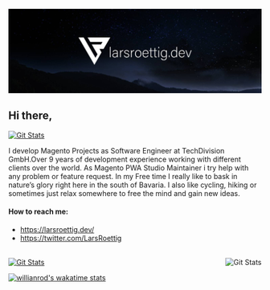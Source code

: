 ![header](https://raw.githubusercontent.com/larsroettig/larsroettig/master/images/Twitter_Header.jpg)


## Hi there,
<a href="https://twitter.com/LarsRoettig"><img alt="Git Stats" src="https://img.shields.io/twitter/follow/larsroettig?style=for-the-badge"/></a>


I develop Magento Projects as Software Engineer at TechDivision GmbH.Over 9 years of development experience working with different clients over the world. 
As Magento PWA Studio Maintainer i try help with any problem or feature request.
In my Free time I really like to bask in nature’s glory right here in the south of Bavaria. 
I also like cycling, hiking or sometimes just relax somewhere to free the mind and gain new ideas.

#### How to reach me:

- https://larsroettig.dev/
- https://twitter.com/LarsRoettig

<br/>

<a href="https://github.com/larsroettig">
  <img alt="Git Stats" src="https://github-readme-stats.vercel.app/api/top-langs/?username=larsroettig&hide=css,html"/>
  <img alt="Git Stats" src="https://github-readme-stats.vercel.app/api?username=larsroettig&show_icons=true" align="right" height="150" />
</a>

[![willianrod's wakatime stats](https://github-readme-stats.vercel.app/api/wakatime?username=larsroettig)](https://github.com/larsroettig)
